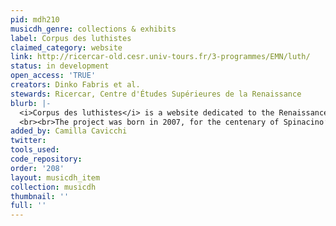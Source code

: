 ```yaml
---
pid: mdh210
musicdh_genre: collections & exhibits
label: Corpus des luthistes
claimed_category: website
link: http://ricercar-old.cesr.univ-tours.fr/3-programmes/EMN/luth/
status: in development
open_access: 'TRUE'
creators: Dinko Fabris et al.
stewards: Ricercar, Centre d'Études Supérieures de la Renaissance
blurb: |-
  <i>Corpus des luthistes</i> is a website dedicated to the Renaissance lute tablatures. The site collects the digital reproductions of three sixteenth-century tablatures by the Italian lutenists Francesco Spinacino and Vincenzo Capirola. Download free of charge the reproductions of the sources in pdf file, as well as the analytical descriptions of the sources.
  <br><br>The project was born in 2007, for the centenary of Spinacino’s first book tablature edition, as a digital development of the researches in this field by Jean-Michel Vaccaro, for the series Corpus des Luthistes Français (CNRS editions), and by many other visiting scholars of the Center for Renaissance Studies in Tours. This is a project in progress, periodically enriched with new digital reproductions and modern transcriptions of tablatures.
added_by: Camilla Cavicchi
twitter: 
tools_used: 
code_repository: 
order: '208'
layout: musicdh_item
collection: musicdh
thumbnail: ''
full: ''
---
```

